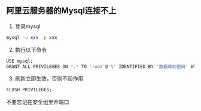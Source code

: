 ## 阿里云服务器的Mysql连接不上

1. 登录mysql
```bash
mysql -u xxx -p xxx
```

2. 执行以下命令
```bash
USE mysql;
GRANT ALL PRIVILEGES ON *.* TO 'root'@'%' IDENTIFIED BY '数据库的密码' WITH GRANT OPTION;
```

3. 刷新立即生效，否则不起作用
```bash
FLUSH PRIVILEGES;
```
不要忘记在安全组里开端口

